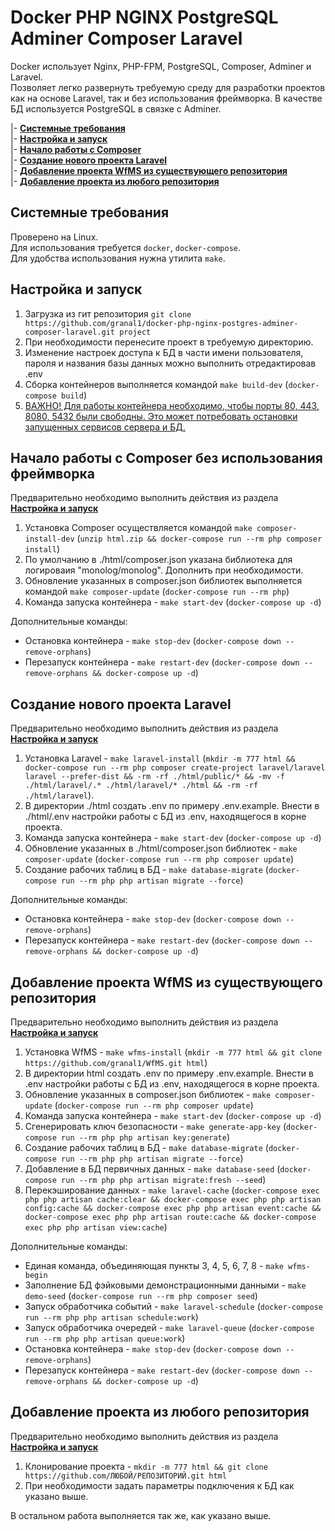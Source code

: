 # Docker PHP NGINX PostgreSQL Adminer Composer Laravel

Docker использует Nginx, PHP-FPM, PostgreSQL, Composer, Adminer и Laravel.  
Позволяет легко развернуть требуемую среду для разработки проектов как на основе Laravel, так и без использования фреймворка.
В качестве БД используется PostgreSQL в связке с Adminer.

|- **[Системные требования](#-Системные-требования)**  
|- **[Настройка и запуск](#-Настройка-и-запуск)**   
|- **[Начало работы с Composer](#-Начало-работы-с-Composer-без-использования-фреймворка)**   
|- **[Создание нового проекта Laravel](#-Создание-нового-проекта-Laravel)**   
|- **[Добавление проекта WfMS из существующего репозитория](#-Добавление-проекта-WfMS-из-существующего-репозитория)**   
|- **[Добавление проекта из любого репозитория](#-Добавление-проекта-из-любого-репозитория)**   

## Системные требования

Проверено на Linux.  
Для использования требуется `docker`, `docker-compose`.  
Для удобства использования нужна утилита `make`.

## Настройка и запуск

1. Загрузка из гит репозитория `git clone https://github.com/granal1/docker-php-nginx-postgres-adminer-composer-laravel.git project`  
2. При необходимости перенесите проект в требуемую директорию.  
3. Изменение настроек доступа к БД в части имени пользователя, пароля и названия базы данных можно выполнить отредактировав .env  
4. Сборка контейнеров выполняется командой `make build-dev` (`docker-compose build`)   
5. <u>ВАЖНО! Для работы контейнера необходимо, чтобы порты 80, 443, 8080, 5432 были свободны. Это может потребовать остановки запущенных сервисов сервера и БД.</u>


## Начало работы с Composer без использования фреймворка

Предварительно необходимо выполнить действия из раздела **[Настройка и запуск](#-Настройка-и-запуск)**

1. Установка Composer осуществляется командой `make composer-install-dev` (`unzip html.zip && docker-compose run --rm php composer install`)   
2. По умолчанию в ./html/composer.json указана библиотека для логироваия "monolog/monolog". Дополнить при необходимости.  
3. Обновление указанных в composer.json библиотек выполняется командой `make composer-update` (`docker-compose run --rm php`)  
4. Команда запуска контейнера - `make start-dev` (`docker-compose up -d`)  

Дополнительные команды:

- Остановка контейнера - `make stop-dev` (`docker-compose down --remove-orphans`)  
- Перезапуск контейнера - `make restart-dev` (`docker-compose down --remove-orphans && docker-compose up -d`)


## Создание нового проекта Laravel

Предварительно необходимо выполнить действия из раздела **[Настройка и запуск](#-Настройка-и-запуск)**

1. Установка Laravel - `make laravel-install` (`mkdir -m 777 html && docker-compose run --rm php composer create-project laravel/laravel laravel --prefer-dist && -rm -rf ./html/public/* && -mv -f ./html/laravel/.* ./html/laravel/* ./html && -rm -rf ./html/laravel`).  
2. В директории ./html создать .env по примеру .env.example. Внести в ./html/.env настройки работы с БД из .env, находящегося в корне проекта.  
3. Команда запуска контейнера - `make start-dev` (`docker-compose up -d`)  
4. Обновление указанных в ./html/composer.json библиотек - `make composer-update` (`docker-compose run --rm php composer update`)  
5. Создание рабочих таблиц в БД - `make database-migrate` (`docker-compose run --rm php php artisan migrate --force`)     

Дополнительные команды:

- Остановка контейнера - `make stop-dev` (`docker-compose down --remove-orphans`)  
- Перезапуск контейнера - `make restart-dev` (`docker-compose down --remove-orphans && docker-compose up -d`)

## Добавление проекта WfMS из существующего репозитория

Предварительно необходимо выполнить действия из раздела **[Настройка и запуск](#-Настройка-и-запуск)**

1. Установка WfMS - `make wfms-install` (`mkdir -m 777 html && git clone https://github.com/granal1/WfMS.git html`)  
2. В директории html создать .env по примеру .env.example. Внести в .env настройки работы с БД из .env, находящегося в корне проекта.  
3. Обновление указанных в composer.json библиотек - `make composer-update` (`docker-compose run --rm php composer update`)  
4. Команда запуска контейнера - `make start-dev` (`docker-compose up -d`)  
5. Сгенерировать ключ безопасности - `make generate-app-key` (`docker-compose run --rm php php artisan key:generate`)  
6. Создание рабочих таблиц в БД - `make database-migrate` (`docker-compose run --rm php php artisan migrate --force`)   
7. Добавление в БД первичных данных - `make database-seed` (`docker-compose run --rm php php artisan migrate:fresh --seed`)  
8. Перекэширование данных - `make laravel-cache` (`docker-compose exec php php artisan cache:clear && docker-compose exec php php artisan config:cache && docker-compose exec php php artisan event:cache && docker-compose exec php php artisan route:cache && docker-compose exec php php artisan view:cache`)  

Дополнительные команды:

- Единая команда, объединяющая пункты 3, 4, 5, 6, 7, 8 - `make wfms-begin`  
- Заполнение БД фэйковыми демонстрационными данными - `make demo-seed`  (`docker-compose run --rm php composer seed`)  
- Запуск обработчика событий - `make laravel-schedule` (`docker-compose run --rm php php artisan schedule:work`)  
- Запуск обработчика очередей - `make laravel-queue` (`docker-compose run --rm php php artisan queue:work`)  
- Остановка контейнера - `make stop-dev` (`docker-compose down --remove-orphans`)  
- Перезапуск контейнера - `make restart-dev` (`docker-compose down --remove-orphans && docker-compose up -d`)  

## Добавление проекта из любого репозитория

Предварительно необходимо выполнить действия из раздела **[Настройка и запуск](#-Настройка-и-запуск)**

1. Клонирование проекта - `mkdir -m 777 html && git clone https://github.com/ЛЮБОЙ/РЕПОЗИТОРИЙ.git html`  
2. При необходимости задать параметры подключения к БД как указано выше.

В остальном работа выполняется так же, как указано выше.